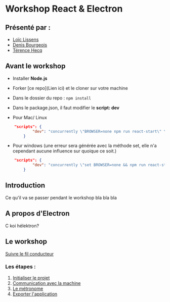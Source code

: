 # Workshop React & Electron

## Présenté par :

-   [Loïc Lissens](https://github.com/LoicLissens)
-   [Denis Bourgeois](https://github.com/Debourgeo)
-   [Térence Hecq](https://github.com/terencehecq)

## Avant le workshop

-   Installer **Node.js**

-   Forker [ce repo](Lien ici) et le cloner sur votre machine

-   Dans le dossier du repo : ```npm install```

-   Dans le package.json, il faut modifier le **script: dev**

-   Pour Mac/ Linux

```json
    "scripts": {
            "dev": "concurrently \"BROWSER=none npm run react-start\" \" wait-on http://localhost:3000 && npm run electron\""
        }
```

-   Pour windows (une erreur sera générée avec la méthode set, elle n'a cependant aucune influence sur quoique ce soit.)

```json
    "scripts": {
            "dev": "concurrently \"set BROWSER=none && npm run react-start\" \" wait-on http://localhost:3000 && npm run electron\""
        }
```

## Introduction

Ce qu'il va se passer pendant le workshop bla bla bla

## A propos d'Electron

C koi hélektron?

## Le workshop

[Suivre le fil conducteur](https://github.com/terencehecq/workshop_react_electron/tree/master/1.Initialisation)

### Les étapes :

1. [Initialiser le projet](https://github.com/terencehecq/workshop_react_electron/tree/master/1.Initialisation)
2. [Communication avec la machine](https://github.com/terencehecq/workshop_react_electron/tree/master/2.Communication)
3. [Le métronome](https://github.com/terencehecq/workshop_react_electron/tree/master/3.Métronome)
4. [Exporter l'application](https://github.com/terencehecq/workshop_react_electron/tree/master/4.Exportation)
